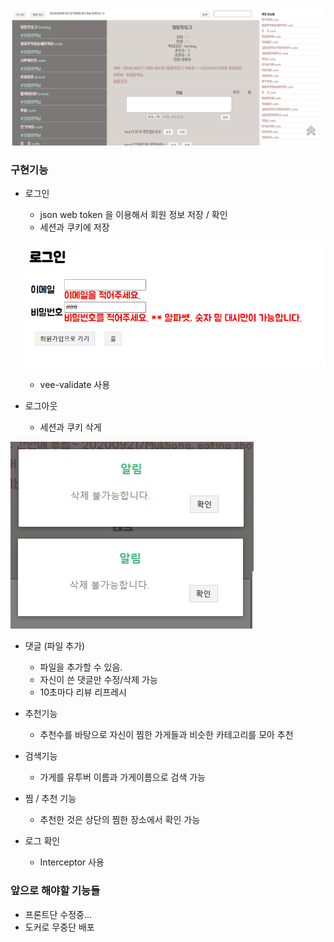 ![Base  width="10%"](./web/vue/src/assets/images/base_image.png)

<h3>구현기능</h3>
 
* 로그인
    * json web token 을 이용해서 회원 정보 저장 / 확인  
    * 세션과 쿠키에 저장
    
    ![Base  width="10%"](./web/vue/src/assets/images/validation.png)
    * vee-validate 사용

* 로그아웃
    * 세션과 쿠키 삭게

![Base  width="10%"](./web/vue/src/assets/images/modal_image.png) 

* 댓글 (파일 추가)
    * 파일을 추가할 수 있음.  
    * 자신이 쓴 댓글만 수정/삭제 가능
    * 10초마다 리뷰 리프레시

*  추천기능
    * 추천수를 바탕으로 자신이 찜한 가게들과 비슷한 카테고리를 모아 추천
  
* 검색기능
    * 가게를 유투버 이름과 가게이름으로 검색 가능

* 찜 / 추천 기능
    * 추천한 것은 상단의 찜한 장소에서 확인 가능

* 로그 확인
    * Interceptor 사용

  
<h3>앞으로 해야할 기능들</h3>

* 프론트단 수정중... 
* 도커로 무중단 배포
